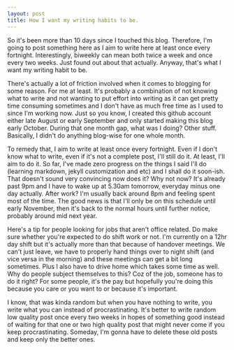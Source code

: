 ```yaml
---
layout: post
title: How I want my writing habits to be.
---
```


So it's been more than 10 days since I touched this blog. Therefore, I'm going to post something here as I aim to write here at least once every fortnight. Interestingly, biweekly can mean both twice a week and once every two weeks. Just found out about that actually. Anyway, that's what I want my writing habit to be.

There's actually a lot of friction involved when it comes to blogging for some reason. For me at least. It's probably a combination of not knowing what to write and not wanting to put effort into writing as it can get pretty time consuming sometimes and I don't have as much free time as I used to since I'm working now. Just so you know, I created this github account either late August or early September and only started making this blog early October. During that one month gap, what was I doing? Other stuff. Basically, I didn't do anything blog-wise for one whole month.

To remedy that, I aim to write at least once every fortnight. Even if I don't know what to write, even if it's not a complete post, I'll still do it. At least, I'll aim to do it. So far, I've made zero progress on the things I said I'll do (learning markdown, jekyll customization and etc) and I shall do it soon-ish. That doesn't sound very convincing now does it? Why not now? It's already past 9pm and I have to wake up at 5.30am tomorrow, everyday minus one day actually. After work? I'm usually back around 8pm and feeling spent most of the time. The good news is that I'll only be on this schedule until early November, then it's back to the normal hours until further notice, probably around mid next year.

Here's a tip for people looking for jobs that aren't office related. Do make sure whether you're expected to do shift work or not. I'm currently on a 12hr day shift but it's actually more than that because of handover meetings. We can't just leave, we have to properly hand things over to night shift (and vice versa in the morning) and these meetings can get a bit long sometimes. Plus I also have to drive home which takes some time as well. Why do people subject themselves to this? Coz of the job, someone has to do it right? For some people, it's the pay but hopefully you're doing this because you care or you want to or because it's important.

I know, that was kinda random but when you have nothing to write, you write what you can instead of procrastinating. It's better to write random low quality post once every two weeks in hopes of something good instead of waiting for that one or two high quality post that might never come if you keep procrastinating. Someday, I'm gonna have to delete these old posts and keep only the better ones.